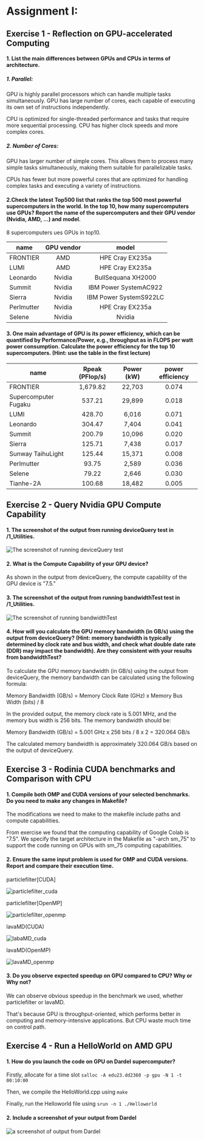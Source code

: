 # Assignment I:

## Exercise 1 - Reflection on GPU-accelerated Computing

#### 1. List the main differences between GPUs and CPUs in terms of architecture.

##### 1. Parallel:
GPU is highly parallel processors which can handle multiple tasks simultaneously. GPU has large number of cores, each capable of executing its own set of instructions independently.

CPU is optimized for single-threaded performance and tasks that require more sequential processing. CPU has higher clock speeds and more complex cores.

##### 2. Number of Cores:
GPU has larger number of simple cores. This allows them to process many simple tasks simultaneously, making them suitable for parallelizable tasks.

CPUs has fewer but more powerful cores that are optimized for handling complex tasks and executing a variety of instructions.

#### 2.Check the latest Top500 list that ranks the top 500 most powerful supercomputers in the world. In the top 10, how many supercomputers use GPUs? Report the name of the supercomputers and their GPU vendor (Nvidia, AMD, ...) and model. 

8 supercomputers ues GPUs in top10.

|     name       | GPU vendor  |     model           | 
|----------------|:-----------:|:-------------------:|
| FRONTIER       | AMD         |	HPE Cray EX235a    |
| LUMI           | AMD         |	HPE Cray EX235a    |
|  Leonardo           | Nvidia        |	BullSequana XH2000    |
|  Summit          | Nvidia        |	IBM Power SystemAC922   |
|  Sierra           | Nvidia        |	IBM Power SystemS922LC   |
|  Perlmutter          | Nvidia        |	HPE Cray EX235a     |
|  Selene           | Nvidia        |	Nvidia |

#### 3. One main advantage of GPU is its power efficiency, which can be quantified by Performance/Power, e.g., throughput as in FLOPS per watt power consumption. Calculate the power efficiency for the top 10 supercomputers. (Hint: use the table in the first lecture)

|     name             | Rpeak (PFlop/s) |    Power (kW)   |  power efficiency   |
|----------------------|:---------------:|:---------------:|:-------------------:|
| FRONTIER             |   1,679.82      |	 22,703        |        0.074        |
| Supercomputer Fugaku |   537.21        |	 29,899        |        0.018        |
| LUMI                 |    428.70       |	6,016          |        0.071        |
|  Leonardo            |        304.47   |	7,404          |        0.041        |
|  Summit              |   200.79	       |	10,096         |      0.020          |
|  Sierra              |    125.71	     |	 7,438         |        0.017        |
|  Sunway TaihuLight   |   125.44        |  15,371         |	     0.008         |
|  Perlmutter          |    93.75	       |	  	2,589      |      0.036          |
|  Selene              | 79.22	         |	2,646          |       0.030         |
|  	Tianhe-2A          | 100.68          |	18,482         |       0.005         |
## Exercise 2 - Query Nvidia GPU Compute Capability

#### 1. The screenshot of the output from running deviceQuery test in /1_Utilities.
![The screenshot of running deviceQuery test](./images/exercise2.jpg)

#### 2. What is the Compute Capability of your GPU device?
As shown in the output from deviceQuery, the compute capability of the GPU device is "7.5."

#### 3. The screenshot of the output from running bandwidthTest test in /1_Utilities.
![The screenshot of running bandwidthTest](./images/bandwidthtest.jpg)

#### 4. How will you calculate the GPU memory bandwidth (in GB/s) using the output from deviceQuery? (Hint: memory bandwidth is typically determined by clock rate and bus width, and check what double date rate (DDR) may impact the bandwidth). Are they consistent with your results from bandwidthTest?
To calculate the GPU memory bandwidth (in GB/s) using the output from deviceQuery, the memory bandwidth can be calculated using the following formula:

Memory Bandwidth (GB/s) = Memory Clock Rate (GHz) x Memory Bus Width (bits) / 8

In the provided output, the memory clock rate is 5.001 MHz, and the memory bus width is 256 bits. The memory bandwidth should be:

Memory Bandwidth (GB/s) = 5.001 GHz x 256 bits / 8 x 2 = 320.064 GB/s

The calculated memory bandwidth is approximately 320.064 GB/s based on the output of deviceQuery.


## Exercise 3 - Rodinia CUDA benchmarks and Comparison with CPU

#### 1. Compile both OMP and CUDA versions of your selected benchmarks. Do you need to make any changes in Makefile?
The modifications we need to make to the makefile include paths and compute capabilities.

From exercise we found that the computing capability of Google Colab is "7.5". We specify the target architecture in the Makefile as "-arch sm_75" to support the code running on GPUs with sm_75 computing capabilities.

#### 2. Ensure the same input problem is used for OMP and CUDA versions. Report and compare their execution time. 
particlefilter[CUDA]

![particlefilter_cuda](./images/particlefilter_cuda.jpg)

particlefilter[OpenMP]

![particlefilter_openmp](./images/particlefilter_openmp.jpg)

lavaMD(CUDA)

![labaMD_cuda](./images/labaMD_cuda.jpg)

lavaMD(OpenMP)

![lavaMD_openmp](./images/lavaMD_openmp.jpg)
#### 3. Do you observe expected speedup on GPU compared to CPU? Why or Why not?
We can observe obvious speedup in the benchmark we used, whether particlefilter or lavaMD.

That's because GPU is throughput-oriented, which performs better in computing and memory-intensive applications. But CPU waste much time on control path.

## Exercise 4 - Run a HelloWorld on AMD GPU

#### 1. How do you launch the code on GPU on Dardel supercomputer?

Firstly, allocate for a time slot ```salloc -A edu23.dd2360 -p gpu -N 1 -t 00:10:00```

Then, we compile the HelloWorld.cpp using ```make```

Finally, run the Helloworld file using ```srun -n 1 ./Helloworld```

#### 2. Include a screenshot of your output from Dardel

![a screenshot of output from Dardel](./figures/helloworld.png)
